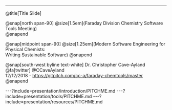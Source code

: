 ---

<!-- ?color=linear-gradient(to right, #c02425, #f0cb35) -->
@title[Title Slide]

@snap[north span-90]
@size[1.5em](Faraday Division Chemistry Software Tools Meeting)  
@snapend

@snap[midpoint span-90]
@size[1.25em](Modern Software Engineering for Physical Chemists:<br>Writing Sustainable Software)
@snapend

@snap[south-west byline text-white]
Dr. Christopher Cave-Ayland  
@fa[twitter] @CCaveAyland  
12/12/2018 - https://gitpitch.com/cc-a/faraday-chemtools/master
@snapend

---?include=presentation/introduction/PITCHME.md
---?include=presentation/tools/PITCHME.md
---?include=presentation/resources/PITCHME.md


<!-- @title[Slide Markdown] -->

<!-- ### Each slide in this presentation is provided as a *template*. -->

<!-- <br><br> -->

<!-- 1. Select only the slide templates that you need. -->
<!-- 1. Customize the template _markdown content_. -->
<!-- 1. Optionally, override template _styles_ and _settings_. -->
<!-- 1. Then present and publish with GitPitch @fa[smile-o] -->
<!-- <br><br> -->


<!-- --- -->
<!-- @title[Tip! Fullscreen] -->

<!-- ![TIP](template/img/tip.png) -->
<!-- <br> -->
<!-- For the best viewing experience, press F for fullscreen. -->
<!-- @css[template-note](We recommend using the *SPACE* key to navigate between slides.) -->

<!-- ---?include=template/md/split-screen/PITCHME.md -->

<!-- ---?include=template/md/sidebar/PITCHME.md -->

<!-- ---?include=template/md/list-content/PITCHME.md -->

<!-- ---?include=template/md/boxed-text/PITCHME.md -->

<!-- ---?include=template/md/image/PITCHME.md -->

<!-- ---?include=template/md/sidebox/PITCHME.md -->

<!-- ---?include=template/md/code-presenting/PITCHME.md -->

<!-- ---?include=template/md/header-footer/PITCHME.md -->

<!-- ---?include=template/md/quotation/PITCHME.md -->

<!-- ---?include=template/md/announcement/PITCHME.md -->

<!-- ---?include=template/md/about/PITCHME.md -->

<!-- ---?include=template/md/wrap-up/PITCHME.md -->

<!-- --- -->
<!-- @title[The Template Docs] -->

<!-- @snap[west span-100] -->
<!-- ### **Now it's @color[#E49436](your) turn.** -->

<!-- <br> -->

<!-- #### Use these templates to create custom slides. -->
<!-- #### **Then amaze your audience with a Git@color[#E49436](Pitch) slideshow @fa[smile-o]** -->
<!-- @snapend -->

<!-- @snap[south docslink span-100] -->
<!-- For supporting documentation see the [The Template Docs](https://gitpitch.com/docs/the-template) -->
<!-- @snapend -->
